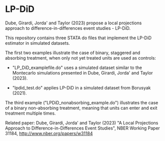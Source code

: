 # LP-DiD

Dube, Girardi, Jorda' and Taylor (2023) propose a local projections approach to difference-in-differences event studies - LP-DiD.

This repository contains three STATA do files that implement the LP-DiD estimator in simulated datasets. 

The first two examples illustrate the case of binary, staggered and absorbing treatment, when only not yet treated units are used as controls:

- "LP_DiD_examplefile.do" uses a simulated dataset similar to the Montecarlo simulations presented in Dube, Girardi, Jorda' and Taylor (2023). 

- "lpdid_test.do" applies LP-DiD in a simulated dataset from Borusyak (2021).

The third example ("LPDiD_nonabsorbing_example.do") illustrates the case of a binary non-absorbing treatment, meaning that units can enter and exit treatment multiple times.

Related paper: 
Dube, Girardi, Jorda' and Taylor (2023) "A Local Projections Approach to Difference-in-Differences Event Studies", NBER Working Paper 31184, http://www.nber.org/papers/w31184
